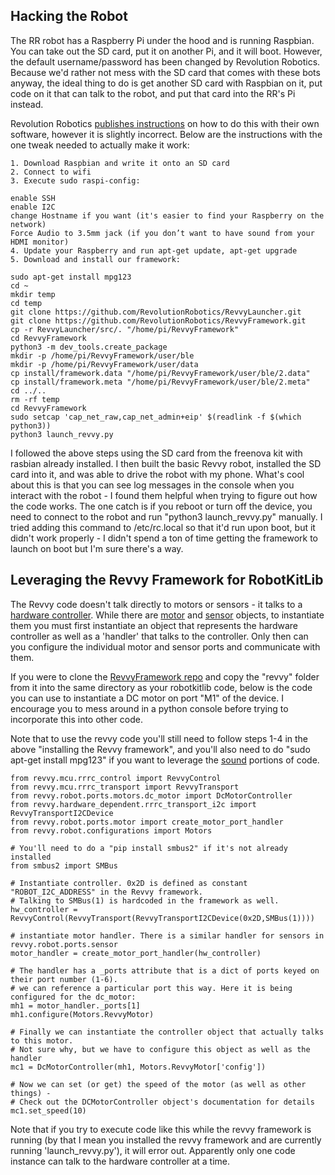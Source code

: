 ## Hacking the Robot
The RR robot has a Raspberry Pi under the hood and is running Raspbian. You can take out the SD card, put it on another Pi, and it will boot. However, the default username/password has been changed by Revolution Robotics. Because we'd rather not mess with the SD card that comes with these bots anyway, the ideal thing to do is get another SD card with Raspbian on it, put code on it that can talk to the robot, and put that card into the RR's Pi instead. 

Revolution Robotics [publishes instructions](https://revolutionrobotics.org/pages/robot-framework-on-raspbian) on how to do this with their own software, however it is slightly incorrect. Below are the instructions with the one tweak needed to actually make it work:

```
1. Download Raspbian and write it onto an SD card
2. Connect to wifi
3. Execute sudo raspi-config:

enable SSH
enable I2C
change Hostname if you want (it's easier to find your Raspberry on the network)
Force Audio to 3.5mm jack (if you don’t want to have sound from your HDMI monitor)
4. Update your Raspberry and run apt-get update, apt-get upgrade
5. Download and install our framework:

sudo apt-get install mpg123
cd ~
mkdir temp
cd temp
git clone https://github.com/RevolutionRobotics/RevvyLauncher.git
git clone https://github.com/RevolutionRobotics/RevvyFramework.git
cp -r RevvyLauncher/src/. "/home/pi/RevvyFramework"
cd RevvyFramework
python3 -m dev_tools.create_package
mkdir -p /home/pi/RevvyFramework/user/ble
mkdir -p /home/pi/RevvyFramework/user/data
cp install/framework.data "/home/pi/RevvyFramework/user/ble/2.data"
cp install/framework.meta "/home/pi/RevvyFramework/user/ble/2.meta"
cd ../..
rm -rf temp
cd RevvyFramework
sudo setcap 'cap_net_raw,cap_net_admin+eip' $(readlink -f $(which python3))
python3 launch_revvy.py
```

I followed the above steps using the SD card from the freenova kit with rasbian already installed. I then built the basic Revvy robot, installed the SD card into it, and was able to drive the robot with my phone. What's cool about this is that you can see log messages in the console when you interact with the robot - I found them helpful when trying to figure out how the code works. The one catch is if you reboot or turn off the device, you need to connect to the robot and run "python3 launch_revvy.py" manually. I tried adding this command to /etc/rc.local so that it'd run upon boot, but it didn't work properly - I didn't spend a ton of time getting the framework to launch on boot but I'm sure there's a way.

## Leveraging the Revvy Framework for RobotKitLib
The Revvy code doesn't talk directly to motors or sensors - it talks to a [hardware controller](https://github.com/RevolutionRobotics/RevvyFramework/tree/master/revvy/mcu). While there are [motor](https://github.com/RevolutionRobotics/RevvyFramework/blob/master/revvy/robot/ports/motors/dc_motor.py) and [sensor](https://github.com/RevolutionRobotics/RevvyFramework/blob/master/revvy/robot/ports/sensors/ev3.py) objects, to instantiate them you must first instantiate an object that represents the hardware controller as well as a 'handler' that talks to the controller. Only then can you configure the individual motor and sensor ports and communicate with them.

If you were to clone the [RevvyFramework repo](https://github.com/RevolutionRobotics/RevvyFramework) and copy the "revvy" folder from it into the same directory as your robotkitlib code, below is the code you can use to instantiate a DC motor on port "M1" of the device. I encourage you to mess around in a python console before trying to incorporate this into other code.

Note that to use the revvy code you'll still need to follow steps 1-4 in the above "installing the Revvy framework", and you'll also need to do "sudo apt-get install mpg123" if you want to leverage the [sound](https://github.com/RevolutionRobotics/RevvyFramework/blob/6a59a996cb2694385f3ff5e8524bc5f721eeeb48/revvy/hardware_dependent/sound.py#L10) portions of code. 

```
from revvy.mcu.rrrc_control import RevvyControl
from revvy.mcu.rrrc_transport import RevvyTransport
from revvy.robot.ports.motors.dc_motor import DcMotorController
from revvy.hardware_dependent.rrrc_transport_i2c import RevvyTransportI2CDevice
from revvy.robot.ports.motor import create_motor_port_handler
from revvy.robot.configurations import Motors

# You'll need to do a "pip install smbus2" if it's not already installed
from smbus2 import SMBus

# Instantiate controller. 0x2D is defined as constant "ROBOT_I2C_ADDRESS" in the Revvy framework.
# Talking to SMBus(1) is hardcoded in the framework as well.
hw_controller = RevvyControl(RevvyTransport(RevvyTransportI2CDevice(0x2D,SMBus(1))))

# instantiate motor handler. There is a similar handler for sensors in revvy.robot.ports.sensor
motor_handler = create_motor_port_handler(hw_controller)

# The handler has a _ports attribute that is a dict of ports keyed on their port number (1-6).
# we can reference a particular port this way. Here it is being configured for the dc_motor:
mh1 = motor_handler._ports[1]
mh1.configure(Motors.RevvyMotor)

# Finally we can instantiate the controller object that actually talks to this motor.
# Not sure why, but we have to configure this object as well as the handler
mc1 = DcMotorController(mh1, Motors.RevvyMotor['config'])

# Now we can set (or get) the speed of the motor (as well as other things) -
# Check out the DCMotorController object's documentation for details
mc1.set_speed(10)
```

Note that if you try to execute code like this while the revvy framework is running (by that I mean you installed the revvy framework and are currently running 'launch_revvy.py'), it will error out. Apparently only one code instance can talk to the hardware controller at a time.
